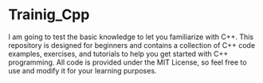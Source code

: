 # Trainig_Cpp
I am going to test the basic knowledge to let you familiarize with C++. This repository is designed for beginners and contains a collection of C++ code examples, exercises, and tutorials to help you get started with C++ programming. All code is provided under the MIT License, so feel free to use and modify it for your learning purposes.
